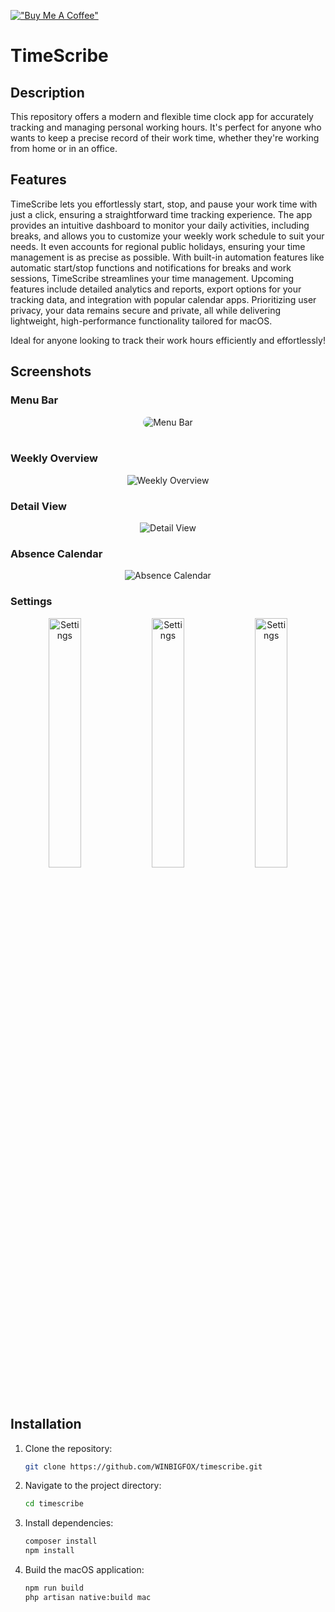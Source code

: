 [!["Buy Me A Coffee"](https://www.buymeacoffee.com/assets/img/custom_images/orange_img.png)](https://www.buymeacoffee.com/kc7qv2k6jqr)

# TimeScribe

## Description

This repository offers a modern and flexible time clock app for accurately tracking and managing personal working hours. It's perfect for anyone who wants to keep a precise record of their work time, whether they're working from home or in an office.

## Features

TimeScribe lets you effortlessly start, stop, and pause your work time with just a click, ensuring a straightforward time tracking experience. The app provides an intuitive dashboard to monitor your daily activities, including breaks, and allows you to customize your weekly work schedule to suit your needs. It even accounts for regional public holidays, ensuring your time management is as precise as possible. With built-in automation features like automatic start/stop functions and notifications for breaks and work sessions, TimeScribe streamlines your time management. Upcoming features include detailed analytics and reports, export options for your tracking data, and integration with popular calendar apps. Prioritizing user privacy, your data remains secure and private, all while delivering lightweight, high-performance functionality tailored for macOS.

Ideal for anyone looking to track their work hours efficiently and effortlessly!

## Screenshots

### Menu Bar

<p align="center">
<picture >
  <source media="(prefers-color-scheme: dark)" srcset="https://github.com/WINBIGFOX/Stempeluhr/blob/main/.github/images/menubar.png?raw=true">
  <img style="border-radius: 10px; max-width: 380px" alt="Menu Bar" src="https://github.com/WINBIGFOX/Stempeluhr/blob/main/.github/images/menubarLight.png?raw=true">
</picture>
<br/>
<br/>
</p>

### Weekly Overview

<p align="center">
<picture>
  <source media="(prefers-color-scheme: dark)" srcset="https://github.com/WINBIGFOX/Stempeluhr/blob/main/.github/images/overview_en_dark.webp?raw=true">
  <img alt="Weekly Overview" src="https://github.com/WINBIGFOX/Stempeluhr/blob/main/.github/images/overview_en_light.webp?raw=true">
</picture>
</p>

### Detail View

<p align="center">
<picture >
  <source media="(prefers-color-scheme: dark)" srcset="https://github.com/WINBIGFOX/Stempeluhr/blob/main/.github/images/dayview_en_dark.webp?raw=true">
  <img alt="Detail View" src="https://github.com/WINBIGFOX/Stempeluhr/blob/main/.github/images/dayview_en_light.webp?raw=true">
</picture>
</p>

### Absence Calendar

<p align="center">
<picture >
  <source media="(prefers-color-scheme: dark)" srcset="https://github.com/WINBIGFOX/Stempeluhr/blob/main/.github/images/absences_en_dark.webp?raw=true">
  <img alt="Absence Calendar" src="https://github.com/WINBIGFOX/Stempeluhr/blob/main/.github/images/absences_en_light.webp?raw=true">
</picture>
</p>

### Settings

<p align="center">
<picture >
  <source media="(prefers-color-scheme: dark)" srcset="https://github.com/WINBIGFOX/Stempeluhr/blob/main/.github/images/settings1_en_dark.webp?raw=true">
  <img width="32%" alt="Settings" src="https://github.com/WINBIGFOX/Stempeluhr/blob/main/.github/images/settings1_en_light.webp?raw=true">
</picture>
<picture >
  <source media="(prefers-color-scheme: dark)" srcset="https://github.com/WINBIGFOX/Stempeluhr/blob/main/.github/images/settings2_en_dark.webp?raw=true">
  <img width="32%" alt="Settings" src="https://github.com/WINBIGFOX/Stempeluhr/blob/main/.github/images/settings2_en_light.webp?raw=true">
</picture>
<picture >
  <source media="(prefers-color-scheme: dark)" srcset="https://github.com/WINBIGFOX/Stempeluhr/blob/main/.github/images/settings3_en_dark.webp?raw=true">
  <img width="32%" alt="Settings" src="https://github.com/WINBIGFOX/Stempeluhr/blob/main/.github/images/settings3_en_light.webp?raw=true">
</picture>
</p>

## Installation

1. Clone the repository:
   ```bash
   git clone https://github.com/WINBIGFOX/timescribe.git
    ```
2. Navigate to the project directory:
   ```bash
   cd timescribe
    ```
3. Install dependencies:
   ```bash
   composer install
   npm install
    ```
4. Build the macOS application:
   ```bash
   npm run build
   php artisan native:build mac
    ```
